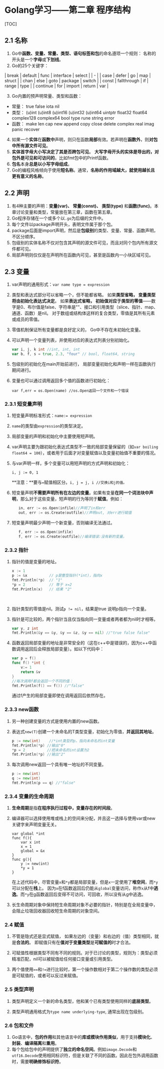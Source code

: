 # Golang学习——第二章 程序结构
[TOC]





## 2.1 名称

1. Go中**函数、变量、常量、类型、语句标签和包**的命名遵顼一个规则： 名称的开头是一个**字母**或**下划线**。
2. Go的25个关键字：

| break | default | func | interface | select |
| - |
| case | defer | go | map | struct |
| chan | else | goto | package | switch |
| const | fallthrough | if | range | type |
| continue | for | import | return | var |

3. Go内置的预声明常量、类型和函数：

* 常量： true false iota nil
* 类型： (u)int (u)int8 (u)int16 (u)int32 (u)int64 
uintptr float32 float64 complex128 complex64
bool type rune string error 
* 函数： make len cap new append copy close delete complex real imag panic recover

4. 如果一个**实体**在**函数中**声明，则只在函数**局部**有效。若声明在**函数外**，则**对包中所有源文件可见**。
5. **实体首字母大小写决定了其是否跨包可见**。 **大写字母开头的实体是导出的，对包外是可见和可访问的**，比如fmt包中的Printf函数。
6.  **包名**本身**总是以小写字母组成**。
7.  Go的编程风格倾向于使用**短名称**。通常，**名称的作用域越大，就使用越长且更有意义的名称**。

## 2.2 声明
1. 有4种主要的声明：**变量(var)、 常量(const)、 类型(type)** 和**函数(func)**。本章讨论变量和类型，常量放在第三章，函数在第五章。
2. Go程序存储在一个或多个以`.go`为后缀的文件中。
3. 每个文件以package声明开头，表明文件属于那个包。
4. package后面是import声明，然后是**包级别**的类型、变量、常量、函数声明，不区分顺序。
5. 包级别的实体名称不仅对包含其声明的源文件可见，而且对同个包内所有源文件都可见。
6. 局部声明则仅仅是在声明所在函数内可见，甚至是函数内一小块区域可见。

## 2.3 变量
1. var声明的通用形式：`var name type = expression`

2. 类型和表达式部分可以省略一个，但不能都省略。 如果**类型省略， 变量类型将由初始化表达式决定**。 如果**表达式省略， 初始值对应于类型的零值**——数字是0、布尔值是false、字符串是""、接口和引用类型（slice、指针、map、通道、函数）是nil。 对于数组或结构体这样的复合类型，零值是其所有元素或成员的零值。 

3. 零值机制保证所有变量都是良好定义的， Go中不存在未初始化变量。

4. 可以声明一个变量列表，并使用对应的表达式列表分别初始化。

   ```go
   var i, j, k int //int, int, int
   var b, f, s = true, 2.3, "four" // bool, float64, string
   ```

5. 包级别的初始化在main开始前进行， 局部变量初始化和声明一样在函数执行期间进行。

6. 变量也可以通过调用返回多个值的函数进行初始化：

   ​	`var f,err = os.Open(name) //os.Open返回一个文件和一个错误`

### 2.3.1 短变量声明 

1. 短变量声明标准形式：`name:= expression`

2. `name`的类型由`expression`的类型决定。

3. 局部变量的声明和初始化中主要使用短声明。 

4. var声明主要为跟初始化表达式类型不一致的局部变量保留的（如`var boiling float64 = 100`），或者用于后面才对变量赋值以及变量初始值不重要的情况。

5. 与var声明一样，多个变量可以用短声明的方式声明和初始化：

   `i, j := 0, 1`

   **注意：**要与`=`赋值相区分。`i, j = j, i //交换i和j的值。`

6. 短变量声明**不需要声明所有在左边的变量**。如果有变量**在同一个词法块中声明**，那么对于这些变量，短声明的行为等同于**赋值**。例如：

   ```go
      in, err := os.Open(infile)//声明了in和err
      out, err := os.Create(outfile)//声明out, 对err进行赋值
   ```

7. 短变量声明最少声明一个新变量，否则编译无法通过。

   ```go
      f, err := os.Open(infile)
      f, err := os.Create(outfile)//编译错误:没有新的变量。
   ```
### 2.3.2 指针 

1. 指针的值是变量的地址。

   ```go
   x := 1
   p := &x			// p是整型指针(*int)，指向x
   fmt.Println(*p)  // "1"
   *p = 2			// 等于 x=2
   fmt.Println(x)   // 结果 "2"
   ```

   ​

2. 指针类型的零值是nil。测试`p != nil`，结果是true 说明p指向一个变量。

3. 指针是可比较的，两个指针当且仅当指向同一变量或者两者都为nil时才相等。

   ```go
   var y, z int
   fmt.Println(&y == &y, &y == &z, &y == nil) //"true false false"
   ```

4. 函数返回局部变量的地址是非常安全的（这在c++中是错误的，因为c++中函数调用返回后会释放局部变量）。如以下代码中：

   ```go
   var p = f()
   func f() *int {
       v:= 1
       return &v
   }
   //每次调用f都会返回一个不同的值：
   fmt.Println(f() == f()) //"false"
   ```

   通过f产生的局部变量即使在调用返回后依然存在。

### 2.3.3 new函数

1. 另一种创建变量的方式是使用内置的new函数。

2. 表达式`new(T)`创建一个未命名的T类型变量，初始化为零值，**并返回其地址**。

   ```go
   p := new(int)	//*int类型的p，指向未命名的int变量
   fmt.Println(*p) //输出"0"
   *p = 2		   //把未命名的int设置为2
   fmt.Println(*p) //输出"2"
   ```

3. 每次调用new返回一个具有唯一地址的不同变量。

   ```go
   p := new(int)
   q := new(int)
   fmt.Println(p == q) //"false"
   ```

### 2.3.4 变量的生命周期

1. **生命周期**是指**在程序执行过程中，变量存在的时间段**。

2. 编译器可以选择使用堆或栈上的空间来分配，并且这一选择与使用var或new关键字来声明变量无关。

   ```
   var global *int 
   func f(){
       var x int
       x = 1
       global = &x
   }
   func g(){
       y := new(int)
       *y = 1
   }
   ```

   在上述代码中，尽管变量`x`和`*y`都是局部变量，但是`x`一定使用了**堆空间**，而`*y`可以分配在**栈**上。 因为`x`在f函数返回后仍能从`global`变量访问，称作`x`从f中**逃逸**。而`*y`在g函数返回后变得不可访问，可回收，所以没有从g中逃逸。

3. 长生命周期对象中保持短生命周期对象不必要的指针，特别是在全局变量中，会阻止垃圾回收器回收短生命周期的对象空间。

### 2.4 赋值

1. 不管是隐式还是显式赋值， 如果左边的（变量）和右边的（值）类型相同，就是**合法的**。 即赋值只有在**值对于变量类型**是**可赋值的**时才合法。

2. 可赋值性根据类型不同有不同的规则。对于已讨论的类型，规则为：类型必须精准匹配，nil可以被赋值给任何接口变量或引用类型。

3. 两个值使用`==`和`!=`进行比较时，第一个操作数相对于第二个操作数的类型必须是可赋值的，或者可以反过来赋值。

### 2.5 类型声明
1. 类型声明定义一个新的命名类型，他和某个已有类型使用同样的**底层类型**。

2. 类型声明通用格式为`type name underlying-type`, 通常出现在包级别。

### 2.6 包和文件
1. Go语言中，**包的作用**和其他语言中的**库或模块作用类似**，用于支持**模块化**、**封装**、**编译隔离**和**重用**。
2. 每个包给包中的声明提供了**独立的命名空间**。例如`image.Decode`和`utf16.Decode`使用相同标识符，但是关联了不同的函数。因此在包外调用函数时，需要**明确修饰标识符**。

